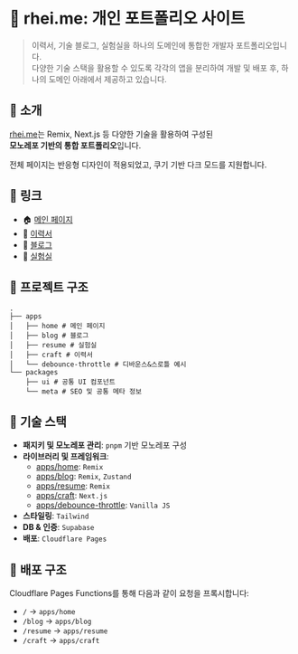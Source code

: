# 🌊 rhei.me: 개인 포트폴리오 사이트

> 이력서, 기술 블로그, 실험실을 하나의 도메인에 통합한 개발자 포트폴리오입니다.  
> 다양한 기술 스택을 활용할 수 있도록 각각의 앱을 분리하여 개발 및 배포 후, 하나의 도메인 아래에서 제공하고 있습니다.

## 📌 소개

[rhei.me](https://rhei.me/resume)는 Remix, Next.js 등 다양한 기술을 활용하여 구성된  
**모노레포 기반의 통합 포트폴리오**입니다.

전체 페이지는 반응형 디자인이 적용되었고, 쿠기 기반 다크 모드를 지원합니다.

## 📎 링크

- 🏠 [메인 페이지](https://rhei.me)
- 📝 [이력서](https://rhei.me/resume)
- 📖 [블로그](https://rhei.me/blog)
- 🧪 [실험실](https://rhei.me/craft)

## 📁 프로젝트 구조

```
.
├── apps
│   ├── home # 메인 페이지
│   ├── blog # 블로그
│   ├── resume # 실험실
│   ├── craft # 이력서
│   └── debounce-throttle # 디바운스&스로틀 예시
└── packages
    ├── ui # 공통 UI 컴포넌트
    └── meta # SEO 및 공통 메타 정보
```

## 🔧 기술 스택

- **패지키 및 모노레포 관리**: `pnpm` 기반 모노레포 구성
- **라이브러리 및 프레임워크**:
  - [apps/home](./apps/home): `Remix`
  - [apps/blog](./apps/blog): `Remix`, `Zustand`
  - [apps/resume](./apps/resume): `Remix`
  - [apps/craft](./apps/craft): `Next.js`
  - [apps/debounce-throttle](./apps/craft): `Vanilla JS`
- **스타일링**: `Tailwind`
- **DB & 인증**: `Supabase`
- **배포**: `Cloudflare Pages`

## 🚀 배포 구조

Cloudflare Pages Functions를 통해 다음과 같이 요청을 프록시합니다:

- `/` → `apps/home`
- `/blog` → `apps/blog`
- `/resume` → `apps/resume`
- `/craft` → `apps/craft`
